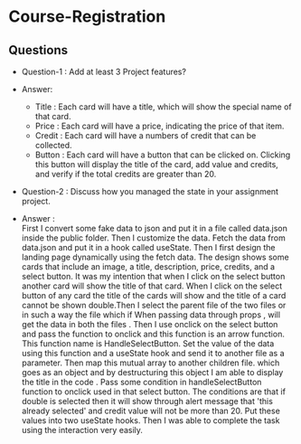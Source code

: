 
# Course-Registration

## Questions

- Question-1 : Add at least 3 Project features? <br/>  
- Answer:  <br>
  * Title : Each card will have a title, which will show the special name of that card.
  * Price : Each card will have a price, indicating the price of that item.
  * Credit : Each card will have a numbers of credit that can be collected.
  * Button : Each card will have a button that can be clicked on. Clicking this button will display the title of the card, add value and credits, and verify if the total credits are greater than 20.

- Question-2 : Discuss how you managed the state in your assignment project.
- Answer :  <br>
  First I convert some fake data to json and put it in a file called data.json inside the public folder. Then I customize the data. Fetch the data from data.json and put it in a hook called useState. Then I first design the landing page dynamically using the fetch data.
  The design shows some cards that include an image, a title, description, price, credits, and a select button. It was my intention that when I click on the select button another card will show the title of that card. When I click on the select button of any card the title of the cards will show and the title of a card cannot be shown double.Then I select the parent file of the two files or in such a way the file which if When passing data through props , will get the data in both the files . Then I use onclick on the select button and pass the function to onclick and this function is an arrow function. This function name is  HandleSelectButton. Set the value of the data using this function and a useState hook and send it to another file as a parameter.
  Then map this mutual array to another children file. which goes as an object and by destructuring this object I am able to display the title in the code .
  Pass some condition in handleSelectButton function to onclick used in that select button. The conditions are that if double is selected then it will show through alert message that 'this already selected' and credit value will not be more than 20. Put these values into two useState hooks. Then I was able to complete the task using the interaction very easily.
